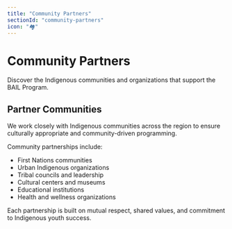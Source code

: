 ```yaml
---
title: "Community Partners"
sectionId: "community-partners"
icon: "🏘️"
---
```


# Community Partners

Discover the Indigenous communities and organizations that support the BAIL Program.

## Partner Communities

We work closely with Indigenous communities across the region to ensure culturally appropriate and community-driven programming.

Community partnerships include:
- First Nations communities
- Urban Indigenous organizations
- Tribal councils and leadership
- Cultural centers and museums
- Educational institutions
- Health and wellness organizations

Each partnership is built on mutual respect, shared values, and commitment to Indigenous youth success.
